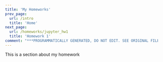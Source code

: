 ```yaml
---
title: 'My Homeworks'
prev_page:
  url: /intro
  title: 'Home'
next_page:
  url: /homeworks/jupyter_hw1
  title: 'Homework 1'
comment: "***PROGRAMMATICALLY GENERATED, DO NOT EDIT. SEE ORIGINAL FILES IN /content***"
---
```

This is a section about my homework